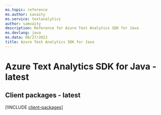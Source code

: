 ```yaml
---
ms.topic: reference
ms.author: savaity
ms.service: textanalytics
author: samvaity
description: Reference for Azure Text Analytics SDK for Java
ms.devlang: java
ms.data: 08/27/2022
title: Azure Text Analytics SDK for Java
---
```

# Azure Text Analytics SDK for Java - latest

## Client packages - latest
[!INCLUDE [client-packages](text-analytics-client-index.md)]